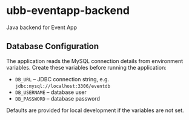 # ubb-eventapp-backend
Java backend for Event App

## Database Configuration

The application reads the MySQL connection details from environment variables. Create these variables before running the application:

- `DB_URL` – JDBC connection string, e.g. `jdbc:mysql://localhost:3306/eventdb`
- `DB_USERNAME` – database user
- `DB_PASSWORD` – database password

Defaults are provided for local development if the variables are not set.
